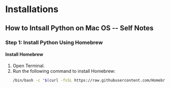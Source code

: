 # Installations

## How to Intsall Python on Mac OS -- Self Notes

### Step 1: Install Python Using Homebrew

#### Install Homebrew
1. Open Terminal.
2. Run the following command to install Homebrew:
   ```bash
   /bin/bash -c "$(curl -fsSL https://raw.githubusercontent.com/Homebrew/install/HEAD/install.sh)"